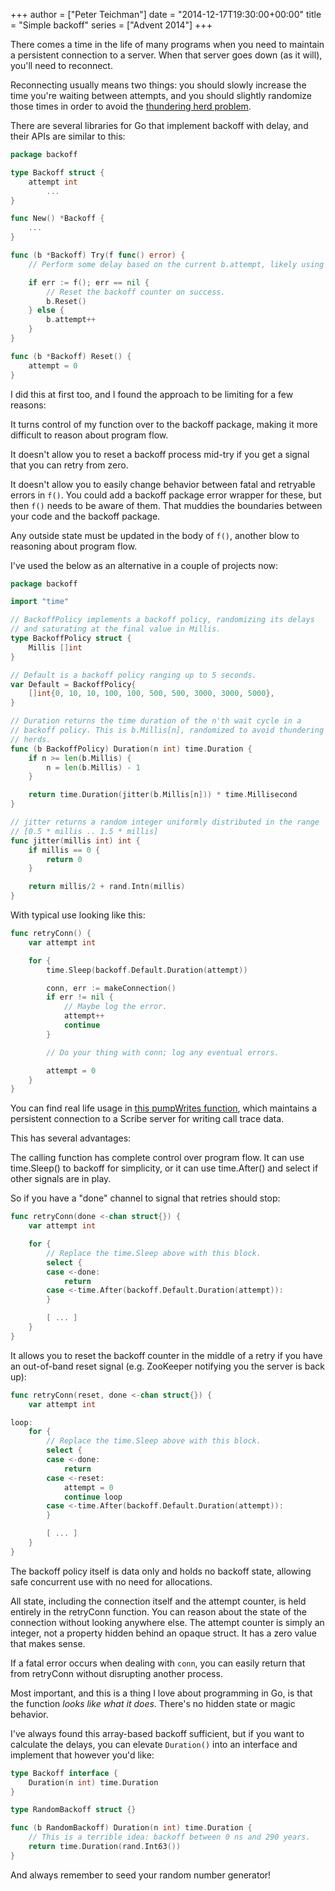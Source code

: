 +++
author = ["Peter Teichman"]
date = "2014-12-17T19:30:00+00:00"
title = "Simple backoff"
series = ["Advent 2014"]
+++

There comes a time in the life of many programs when you need to
maintain a persistent connection to a server. When that server goes
down (as it will), you'll need to reconnect.

Reconnecting usually means two things: you should slowly increase the
time you're waiting between attempts, and you should slightly
randomize those times in order to avoid the
[thundering herd problem](http://en.wikipedia.org/wiki/Thundering_herd_problem).



There are several libraries for Go that implement backoff with delay,
and their APIs are similar to this:

```go
package backoff

type Backoff struct {
	attempt int
        ...
}

func New() *Backoff {
	...
}

func (b *Backoff) Try(f func() error) {
	// Perform some delay based on the current b.attempt, likely using time.Sleep().

	if err := f(); err == nil {
		// Reset the backoff counter on success.
		b.Reset()
	} else {
		b.attempt++
	}
}

func (b *Backoff) Reset() {
	attempt = 0
}
```

I did this at first too, and I found the approach to be limiting for a
few reasons:

It turns control of my function over to the backoff package, making it
more difficult to reason about program flow.

It doesn't allow you to reset a backoff process mid-try if you get a
signal that you can retry from zero.

It doesn't allow you to easily change behavior between fatal and
retryable errors in `f()`. You could add a backoff package error
wrapper for these, but then `f()` needs to be aware of them. That
muddies the boundaries between your code and the backoff package.

Any outside state must be updated in the body of `f()`, another blow
to reasoning about program flow.

I've used the below as an alternative in a couple of projects now:

```go
package backoff

import "time"

// BackoffPolicy implements a backoff policy, randomizing its delays
// and saturating at the final value in Millis.
type BackoffPolicy struct {
	Millis []int
}

// Default is a backoff policy ranging up to 5 seconds.
var Default = BackoffPolicy{
	[]int{0, 10, 10, 100, 100, 500, 500, 3000, 3000, 5000},
}

// Duration returns the time duration of the n'th wait cycle in a
// backoff policy. This is b.Millis[n], randomized to avoid thundering
// herds.
func (b BackoffPolicy) Duration(n int) time.Duration {
	if n >= len(b.Millis) {
		n = len(b.Millis) - 1
	}

	return time.Duration(jitter(b.Millis[n])) * time.Millisecond
}

// jitter returns a random integer uniformly distributed in the range
// [0.5 * millis .. 1.5 * millis]
func jitter(millis int) int {
	if millis == 0 {
		return 0
	}

	return millis/2 + rand.Intn(millis)
}
```

With typical use looking like this:

```go
func retryConn() {
	var attempt int

	for {
		time.Sleep(backoff.Default.Duration(attempt))

		conn, err := makeConnection()
		if err != nil {
			// Maybe log the error.
			attempt++
			continue
		}

		// Do your thing with conn; log any eventual errors.

		attempt = 0
	}
}
```

You can find real life usage in [this pumpWrites
function](https://github.com/spacemonkeygo/monitor/blob/c18860ccb55edc52e761551989e78a605ff58bb2/trace/scribe.go#L66),
which maintains a persistent connection to a Scribe server for writing
call trace data.

This has several advantages:

The calling function has complete control over program flow. It can
use time.Sleep() to backoff for simplicity, or it can use time.After()
and select if other signals are in play.

So if you have a "done" channel to signal that retries should stop:

```go
func retryConn(done <-chan struct{}) {
	var attempt int

	for {
		// Replace the time.Sleep above with this block.
		select {
		case <-done:
			return
		case <-time.After(backoff.Default.Duration(attempt)):
		}

		[ ... ]
	}
}

```

It allows you to reset the backoff counter in the middle of a retry if
you have an out-of-band reset signal (e.g. ZooKeeper notifying you the
server is back up):

```go
func retryConn(reset, done <-chan struct{}) {
	var attempt int

loop:
	for {
		// Replace the time.Sleep above with this block.
		select {
		case <-done:
			return
		case <-reset:
			attempt = 0
			continue loop
		case <-time.After(backoff.Default.Duration(attempt)):
		}

		[ ... ]
	}
}
```

The backoff policy itself is data only and holds no backoff state,
allowing safe concurrent use with no need for allocations.

All state, including the connection itself and the attempt counter, is
held entirely in the retryConn function. You can reason about the
state of the connection without looking anywhere else. The attempt
counter is simply an integer, not a property hidden behind an opaque
struct. It has a zero value that makes sense.

If a fatal error occurs when dealing with `conn`, you can easily
return that from retryConn without disrupting another process.

Most important, and this is a thing I love about programming in Go, is
that the function *looks like what it does*. There's no hidden state
or magic behavior.

I've always found this array-based backoff sufficient, but if you want
to calculate the delays, you can elevate `Duration()` into an
interface and implement that however you'd like:

```go
type Backoff interface {
	Duration(n int) time.Duration
}

type RandomBackoff struct {}

func (b RandomBackoff) Duration(n int) time.Duration {
	// This is a terrible idea: backoff between 0 ns and 290 years.
	return time.Duration(rand.Int63())
}
```

And always remember to seed your random number generator!

